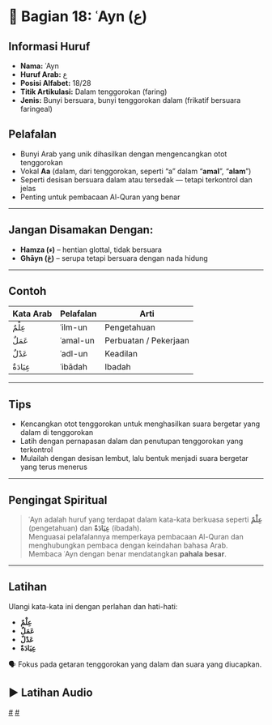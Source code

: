 # 📘 Bagian 18: ʿAyn (ع)

## Informasi Huruf

- **Nama:** ʿAyn
- **Huruf Arab:** ع
- **Posisi Alfabet:** 18/28
- **Titik Artikulasi:** Dalam tenggorokan (faring)
- **Jenis:** Bunyi bersuara, bunyi tenggorokan dalam (frikatif bersuara faringeal)

## Pelafalan

- Bunyi Arab yang unik dihasilkan dengan mengencangkan otot tenggorokan
- Vokal **Aa** (dalam, dari tenggorokan, seperti “a” dalam “**amal**”, “**alam**”)
- Seperti desisan bersuara dalam atau tersedak — tetapi terkontrol dan jelas
- Penting untuk pembacaan Al-Quran yang benar

---

## Jangan Disamakan Dengan:

- **Hamza (ء)** – hentian glottal, tidak bersuara
- **Ghāyn (غ)** – serupa tetapi bersuara dengan nada hidung

---

## Contoh

| Kata Arab | Pelafalan | Arti                  |
| --------- | --------- | --------------------- |
| عِلْمٌ    | ʿilm-un   | Pengetahuan           |
| عَمَلٌ    | ʿamal-un  | Perbuatan / Pekerjaan |
| عَدْلٌ    | ʿadl-un   | Keadilan              |
| عِبَادَةٌ | ʿibādah   | Ibadah                |

---

## Tips

- Kencangkan otot tenggorokan untuk menghasilkan suara bergetar yang dalam di tenggorokan
- Latih dengan pernapasan dalam dan penutupan tenggorokan yang terkontrol
- Mulailah dengan desisan lembut, lalu bentuk menjadi suara bergetar yang terus menerus

---

## Pengingat Spiritual

> ʿAyn adalah huruf yang terdapat dalam kata-kata berkuasa seperti **عِلْمٌ** (pengetahuan) dan **عِبَادَةٌ** (ibadah).  
> Menguasai pelafalannya memperkaya pembacaan Al-Quran dan menghubungkan pembaca dengan keindahan bahasa Arab.  
> Membaca ʿAyn dengan benar mendatangkan **pahala besar**.

---

## Latihan

Ulangi kata-kata ini dengan perlahan dan hati-hati:

- **عِلْمٌ**
- **عَمَلٌ**
- **عَدْلٌ**
- **عِبَادَةٌ**

🗣 Fokus pada getaran tenggorokan yang dalam dan suara yang diucapkan.

## ▶️ Latihan Audio

[#](assets/audios/arabic/man/18.mp3) [#](assets/audios/arabic/woman/18.mp3)

